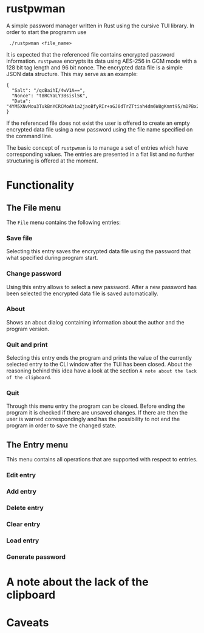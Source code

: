 # rustpwman

A simple password manager written in Rust using the cursive TUI library. In order to start the programm use

```
 ./rustpwman <file_name>
```

It is expected that the referenced file contains encrypted password information. `rustpwman` encrypts its
data using AES-256 in GCM mode with a 128 bit tag length and 96 bit nonce. The encrypted data file is a simple
JSON data structure. This may serve as an example:

```
{
  "Salt": "/qcBaihI/4wV1A==",
  "Nonce": "t8RCYaLY3Bsisl5K",
  "Data": "4YM5XNvMou3TukBnYCRCMoAhia2jaoBfyRIr+aGJ0dTrZTtiah4dm6W8gKnmt95/mDPBx2E+5Hy8cxzef4vOM0vTjy/2H9EFgpO5m7onxJTzBOgjqtnE4lH6vLiYJ+FN6GW+68Y1X7OgifCln8nP4D++u4vJnZEYgiAMB7YrjdvP7Evp4fHcx6/B/LM1ga7Cg4T57/a8SG7wK7hlBY+CUoVH9HKjzEZAMPyuyai/ZQMjgG1w9Bpn5zNnjntTn/K+y0hX209VTiEPK43DO/3d05tPrJfmkJNUsjskTn2teANooIlo9ZG1YMCNxe/r0ns8YPJEAlgS2R5HSNBodqgIiFcqQ9mSuta4iwaBG+DAZ5KHmVooLZ+L0djsgKtbEGVjjIVsaO/qFZpx"
}
 ```

If the referenced file does not exist the user is offered to create an empty encrypted data file using a new password using the file name specified on the command line.

The basic concept of `rustpwman` is to manage a set of entries which have corresponding values. The entries are presented in a flat list
and no further structuring is offered at the moment.

# Functionality

## The File menu
The `File` menu contains the following entries:

### Save file

Selecting this entry saves the encrypted data file using the password that what specified during program start.

### Change password

Using this entry allows to select a new password. After a new password has been selected the encrypted data file is saved
automatically.

### About

Shows an about dialog containing information about the author and the program version.

### Quit and print

Selecting this entry ends the program and prints the value of the currently selected entry to the CLI window after
the TUI has been closed. About the reasoning behind this idea have a look at the section `A note about the lack of the clipboard`. 

### Quit

Through this menu entry the program can be closed. Before ending the program it is checked if there are unsaved changes.
If there are then the user is warned correspondingly and has the possibility to not end the program in order to save the
changed state. 

## The Entry menu

This menu contains all operations that are supported with respect to entries.

### Edit entry

### Add entry

### Delete entry 

### Clear entry

### Load entry

### Generate password

# A note about the lack of the clipboard

# Caveats
